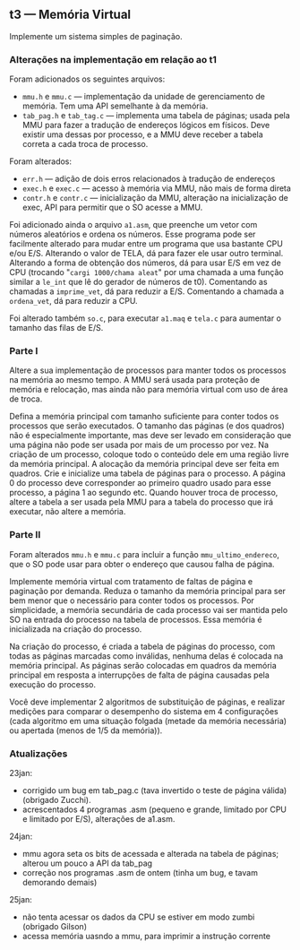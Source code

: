 ## t3 — Memória Virtual

Implemente um sistema simples de paginação.

### Alterações na implementação em relação ao t1

Foram adicionados os seguintes arquivos:
- `mmu.h` e `mmu.c` — implementação da unidade de gerenciamento de memória. Tem uma API semelhante à da memória.
- `tab_pag.h` e `tab_tag.c` — implementa uma tabela de páginas; usada pela MMU para fazer a tradução de endereços lógicos em físicos. Deve existir uma dessas por processo, e a MMU deve receber a tabela correta a cada troca de processo.

Foram alterados:
- `err.h` — adição de dois erros relacionados à tradução de endereços
- `exec.h` e `exec.c` — acesso à memória via MMU, não mais de forma direta
- `contr.h` e `contr.c` — inicialização da MMU, alteração na inicialização de exec, API para permitir que o SO acesse a MMU.

Foi adicionado ainda o arquivo `a1.asm`, que preenche um vetor com números aleatórios e ordena os números.
Esse programa pode ser facilmente alterado para mudar entre um programa que usa bastante CPU e/ou E/S.
Alterando o valor de TELA, dá para fazer ele usar outro terminal.
Alterando a forma de obtenção dos números, dá para usar E/S em vez de CPU (trocando "`cargi 1000/chama aleat`" por uma chamada a uma função similar a `le_int` que lê do gerador de números de t0).
Comentando as chamadas a `imprime_vet`, dá para reduzir a E/S.
Comentando a chamada a `ordena_vet`, dá para reduzir a CPU.

Foi alterado também `so.c`, para executar `a1.maq` e `tela.c` para aumentar o tamanho das filas de E/S.

### Parte I

Altere a sua implementação de processos para manter todos os processos na memória ao mesmo tempo. 
A MMU será usada para proteção de memória e relocação, mas ainda não para memória virtual com uso de área de troca.

Defina a memória principal com tamanho suficiente para conter todos os processos que serão executados.
O tamanho das páginas (e dos quadros) não é especialmente importante, mas deve ser levado em consideração que uma página não pode ser usada por mais de um processo por vez.
Na criação de um processo, coloque todo o conteúdo dele em uma região livre da memória principal.
A alocação da memória principal deve ser feita em quadros.
Crie e inicialize uma tabela de páginas para o processo.
A página 0 do processo deve corresponder ao primeiro quadro usado para esse processo, a página 1 ao segundo etc.
Quando houver troca de processo, altere a tabela a ser usada pela MMU para a tabela do processo que irá executar, não altere a memória.

### Parte II

Foram alterados `mmu.h` e `mmu.c` para incluir a função `mmu_ultimo_endereco`, que o SO pode usar para obter o endereço que causou falha de página.

Implemente memória virtual com tratamento de faltas de página e paginação por demanda.
Reduza o tamanho da memória principal para ser bem menor que o necessário para conter todos os processos.
Por simplicidade, a memória secundária de cada processo vai ser mantida pelo SO na entrada do processo na tabela de processos. Essa memória é inicializada na criação do processo.

Na criação do processo, é criada a tabela de páginas do processo, com todas as páginas marcadas como inválidas, nenhuma delas é colocada na memória principal. As páginas serão colocadas em quadros da memória principal em resposta a interrupções de falta de página causadas pela execução do processo.

Você deve implementar 2 algoritmos de substituição de páginas, e realizar medições para comparar o desempenho do sistema em 4 configurações (cada algoritmo em uma situação folgada (metade da memória necessária) ou apertada (menos de 1/5 da memória)).

### Atualizações

23jan:
- corrigido um bug em tab_pag.c (tava invertido o teste de página válida) (obrigado Zucchi).
- acrescentados 4 programas .asm (pequeno e grande, limitado por CPU e limitado por E/S), alterações de a1.asm.

24jan:
- mmu agora seta os bits de acessada e alterada na tabela de páginas; alterou um pouco a API da tab_pag
- correção nos programas .asm de ontem (tinha um bug, e tavam demorando demais)

25jan:
- não tenta acessar os dados da CPU se estiver em modo zumbi (obrigado Gilson)
- acessa memória uasndo a mmu, para imprimir a instrução corrente
